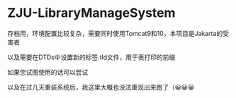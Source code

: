 # ZJU-LibraryManageSystem

存档用，环境配置比较复杂，需要同时使用Tomcat9和10，本项目是Jakarta的受害者

以及需要在DTDs中设置新的标签.tld文件，用于表打印的前缀

如果您试图使用的话可以尝试

以及在过几天重装系统后，我这里大概也没法重现出来跑了（😀😀😀
